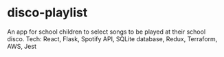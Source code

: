 # disco-playlist
An app for school children to select songs to be played at their school disco.  Tech: React, Flask, Spotify API, SQLite database, Redux, Terraform, AWS, Jest
